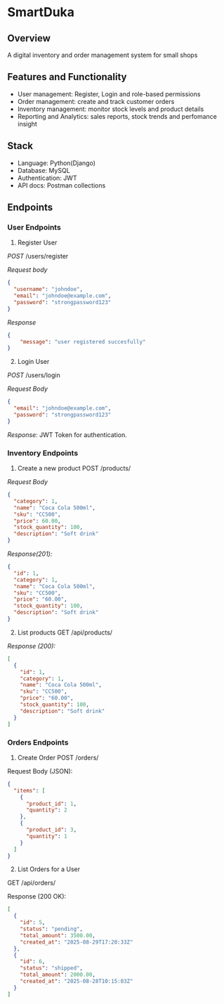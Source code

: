 # SmartDuka

## Overview
A digital inventory and order management system for small shops

## Features and Functionality
* User management: Register, Login and role-based permissions
* Order management: create and track customer orders
* Inventory management: monitor stock levels and product details
* Reporting and Analytics: sales reports, stock trends and perfomance insight

## Stack
* Language: Python(Django)
* Database: MySQL
* Authentication: JWT
* API docs: Postman collections

## Endpoints
### User Endpoints
1. Register User 

*POST*  /users/register

*Request body*

```json
{
  "username": "johndoe",
  "email": "johndoe@example.com",
  "password": "strongpassword123"
}
```

*Response*
```json
{
    "message": "user registered succesfully"
}
```
2. Login User

*POST* /users/login

*Request Body*

```json
{
  "email": "johndoe@example.com",
  "password": "strongpassword123"
}
```

*Response:* JWT Token for authentication.

### Inventory Endpoints
1. Create a new product
POST /products/


*Request Body*

```json
{
  "category": 1,
  "name": "Coca Cola 500ml",
  "sku": "CC500",
  "price": 60.00,
  "stock_quantity": 100,
  "description": "Soft drink"
}
```

*Response(201):*
```json
{
  "id": 1,
  "category": 1,
  "name": "Coca Cola 500ml",
  "sku": "CC500",
  "price": "60.00",
  "stock_quantity": 100,
  "description": "Soft drink"
}
```

2. List products
GET /api/products/

*Response (200):*
```json
[
  {
    "id": 1,
    "category": 1,
    "name": "Coca Cola 500ml",
    "sku": "CC500",
    "price": "60.00",
    "stock_quantity": 100,
    "description": "Soft drink"
  }
]
```

### Orders Endpoints
1. Create Order
POST /orders/

Request Body (JSON):
```json
{
  "items": [
    {
      "product_id": 1,
      "quantity": 2
    },
    {
      "product_id": 3,
      "quantity": 1
    }
  ]
}
```

2. List Orders for a User

GET /api/orders/

Response (200 OK):

```json
[
  {
    "id": 5,
    "status": "pending",
    "total_amount": 3500.00,
    "created_at": "2025-08-29T17:20:33Z"
  },
  {
    "id": 6,
    "status": "shipped",
    "total_amount": 2000.00,
    "created_at": "2025-08-28T10:15:03Z"
  }
]
```


